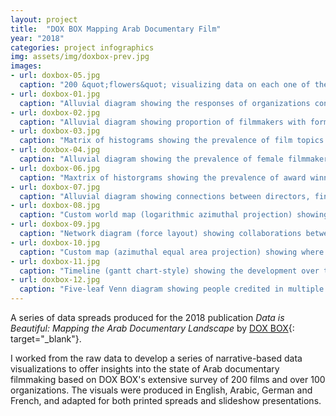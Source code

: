 ```yaml
---
layout: project
title:  "DOX BOX Mapping Arab Documentary Film"
year: "2018"
categories: project infographics
img: assets/img/doxbox-prev.jpg
images:
- url: doxbox-05.jpg
  caption: "200 &quot;flowers&quot; visualizing data on each one of the surveyed films."
- url: doxbox-01.jpg
  caption: "Alluvial diagram showing the responses of organizations contacted in the survey."
- url: doxbox-02.jpg
  caption: "Alluvial diagram showing proportion of filmmakers with formal training by country and decade of birth."
- url: doxbox-03.jpg
  caption: "Matrix of histograms showing the prevalence of film topics by country."
- url: doxbox-04.jpg
  caption: "Alluvial diagram showing the prevalence of female filmmakers by nationality and by role."
- url: doxbox-06.jpg
  caption: "Maxtrix of historgrams showing the prevalence of award winning films by country."
- url: doxbox-07.jpg
  caption: "Alluvial diagram showing connections between directors, financing and country of premiere."
- url: doxbox-08.jpg
  caption: "Custom world map (logarithmic azimuthal projection) showing where films premiere."
- url: doxbox-09.jpg
  caption: "Network diagram (force layout) showing collaborations between filmmakers by nationality."
- url: doxbox-10.jpg
  caption: "Custom map (azimuthal equal area projection) showing where the films where shot."
- url: doxbox-11.jpg
  caption: "Timeline (gantt chart-style) showing the development over time of organizations supporting Arab documentary filmmaking."
- url: doxbox-12.jpg
  caption: "Five-leaf Venn diagram showing people credited in multiple roles on a single film."
---
```

A series of data spreads produced for the 2018 publication *Data is Beautiful: Mapping the Arab Documentary Landscape* by [DOX BOX](https://dox-box.org){: target="_blank"}.

I worked from the raw data to develop a series of narrative-based data visualizations to offer insights into the state of Arab documentary filmmaking based on DOX BOX's extensive survey of 200 films and over 100 organizations. The visuals were produced in English, Arabic, German and French, and adapted for both printed spreads and slideshow presentations.